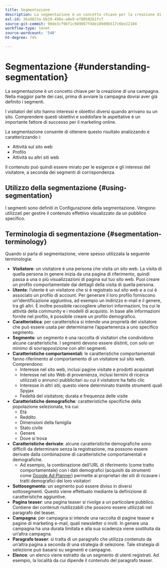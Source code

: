 ```yaml
---
title: Segmentazione
description: La segmentazione è un concetto chiave per la creazione di una campagna
exl-id: 36a9623a-bb19-498a-a0e9-ef80582b1fcf
source-git-commit: 90de3cf9bf1c949667f4de109d0b517c6be22184
workflow-type: tm+mt
source-wordcount: '540'
ht-degree: 74%

---
```


# Segmentazione {#understanding-segmentation}

La segmentazione è un concetto chiave per la creazione di una campagna. Nella maggior parte dei casi, prima di avviare la campagna dovrai aver già definito i segmenti.

I visitatori del sito hanno interessi e obiettivi diversi quando arrivano su un sito. Comprendere questi obiettivi e soddisfare le aspettative è un importante fattore di successo per il marketing online.

La segmentazione consente di ottenere questo risultato analizzando e caratterizzando i:

* Attività sul sito web
* Profilo
* Attività su altri siti web

Il contenuto può quindi essere mirato per le esigenze e gli interessi del visitatore, a seconda dei segmenti di corrispondenza.

## Utilizzo della segmentazione {#using-segmentation}

I segmenti sono definiti in Configurazione della segmentazione. Vengono utilizzati per gestire il contenuto effettivo visualizzato da un pubblico specifico.<!--Segments are defined in [Configuring Segmentation](/help/sites-administering/campaign-segmentation.md). They are used to steer the actual content seen by a specific target audience.-->

## Terminologia di segmentazione {#segmentation-terminology}

Quando si parla di segmentazione, viene spesso utilizzata la seguente terminologia:

* **Visitatore**: un visitatore è una persona che visita un sito web. La visita di quella persona in genere inizia da una pagina di riferimento, quindi passa a una o più visualizzazioni di pagina sul tuo sito web. Puoi creare un profilo comportamentale dai dettagli della visita di quella persona.
* **Utente**: l’utente è un visitatore che si è registrato sul sito web e a cui è associato un profilo di account. Per generare il loro profilo forniscono un’identificazione aggiuntiva, ad esempio un indirizzo e-mail e il genere, tra gli altri. È inoltre possibile raccogliere ulteriori informazioni, tra cui le attività della community e i modelli di acquisto. In base alle informazioni fornite nel profilo, è possibile creare un profilo demografico.
* **Caratteristica**: per caratteristica si intende una proprietà del visitatore che può essere usata per determinarne l’appartenenza a uno specifico segmento.
* **Segmento**: un segmento è una raccolta di visitatori che condividono alcune caratteristiche. I segmenti devono essere distinti, con solo un minimo di sovrapposizione con altri segmenti.
* **Caratteristiche comportamentali**: le caratteristiche comportamentali fanno riferimento al comportamento di un visitatore sul sito web. Comprendono:
   * Interesse nel sito web, inclusi pagine visitate e prodotti acquistati
   * Interesse nel sito Web di provenienza, inclusi termini di ricerca utilizzati o annunci pubblicitari su cui il visitatore ha fatto clic
   * Interesse in altri siti; questo viene determinato tramite strumenti quali Spyjax
   * Fedeltà del visitatore; durata e frequenza delle visite
* **Caratteristiche demografiche**: caratteristiche specifiche della popolazione selezionata, tra cui:
   * Età
   * Reddito
   * Dimensioni della famiglia
   * Stato civile
   * Genere
   * Dove si trova
* **Caratteristiche derivate**: alcune caratteristiche demografiche sono difficili da determinare senza la registrazione, ma possono essere derivate dalla combinazione di caratteristiche comportamentali e demografiche.
   * Ad esempio, la combinazione dell’URL di riferimento (come tratto comportamentale) con i dati demografici (acquisiti da strumenti come [Google Ad Planner](https://www.google.com/adplanner/)) permette ai proprietari dei siti di ricavare i tratti demografici dei loro visitatori
* **Sottosegmento**: un segmento può essere diviso in diversi sottosegmenti. Questo viene effettuato mediante la definizione di caratteristiche aggiuntive.
* **Pagina teaser**: una pagina teaser si rivolge a un particolare pubblico. Contiene dei contenuti riutilizzabili che possono essere utilizzati nel paragrafo del teaser.
* **Campagna**: per campagna si intende una raccolta di pagine teaser e pagine di marketing e-mail, quali newsletter o inviti. In genere una campagna ha una durata limitata e alla sua scadenza viene sostituita da un’altra campagna.
* **Paragrafo teaser**: si tratta di un paragrafo che utilizza contenuto da un’altra pagina a seconda di una strategia di selezione. Tale strategia di selezione può basarsi su segmenti e campagne.
* **Elenco**: un elenco viene estratto da un segmento di utenti registrati. Ad esempio, la località da cui dipende il contenuto del paragrafo teaser.
